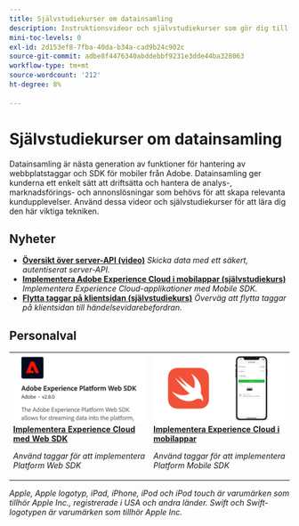```yaml
---
title: Självstudiekurser om datainsamling
description: Instruktionsvideor och självstudiekurser som gör dig till en kraftfull användare av datainsamling
mini-toc-levels: 0
exl-id: 2d153ef8-7fba-40da-b34a-cad9b24c902c
source-git-commit: adbe8f4476340abddebbf9231e3dde44ba328063
workflow-type: tm+mt
source-wordcount: '212'
ht-degree: 8%

---
```


# Självstudiekurser om datainsamling

Datainsamling är nästa generation av funktioner för hantering av webbplatstaggar och SDK för mobiler från Adobe. Datainsamling ger kunderna ett enkelt sätt att driftsätta och hantera de analys-, marknadsförings- och annonslösningar som behövs för att skapa relevanta kundupplevelser. Använd dessa videor och självstudiekurser för att lära dig den här viktiga tekniken.

<div id="whats-new-section">

## Nyheter

* **[Översikt över server-API (video)](server-api/overview.md)**
  *Skicka data med ett säkert, autentiserat server-API.*
* **[Implementera Adobe Experience Cloud i mobilappar (självstudiekurs)](https://experienceleague.adobe.com/docs/platform-learn/implement-mobile-sdk/overview.html)**
  *Implementera Experience Cloud-applikationer med Mobile SDK.*
* **[Flytta taggar på klientsidan (självstudiekurs)](event-forwarding/consider-moving-tags.md)**
  *Överväg att flytta taggar på klientsidan till händelsevidarebefordran.*

</div>

<div id="recs-overview-body-1"></div>
<div id="recs-overview-body-2"></div>
<div id="recs-overview-body-3"></div>
<div id="recs-overview-body-4"></div>
<div id="recs-overview-body-5"></div>
<div id="recs-overview-body-6"></div>

<div id="staff-picks-section">

## Personalval

<table>
<tr>
  <td>
    <a href="https://experienceleague.adobe.com/docs/platform-learn/implement-web-sdk/overview.html" target="_blank">
      <img alt="Implementera Adobe Experience Cloud med webb-SDK" src="assets/thumb_websdk.png" />
    </a>
    <div>
      <a href="https://experienceleague.adobe.com/docs/platform-learn/implement-web-sdk/overview.html" target="_blank">
    <strong>Implementera Experience Cloud med Web SDK</strong>
    </a>
    </div>
    <p>
    <em>Använd taggar för att implementera Platform Web SDK</em>
    <p>
  </td>
  <td>
    <a href="https://experienceleague.adobe.com/docs/platform-learn/implement-mobile-sdk/overview.html" target="_blank">
      <img alt="Implementera i mobilappar" src="assets/thumb_swift.png" />
    </a>
    <div>
      <a href="https://experienceleague.adobe.com/docs/platform-learn/implement-mobile-sdk/overview.html" target="_blank">
    <strong>Implementera Experience Cloud i mobilappar</strong>
    </a>
    </div>
    <p>
    <em>Använd taggar för att implementera Platform Mobile SDK</em>
    <p>
  </td>
</tr>
</table>

</div>

*Apple, Apple logotyp, iPad, iPhone, iPod och iPod touch är varumärken som tillhör Apple Inc., registrerade i USA och andra länder. Swift och Swift-logotypen är varumärken som tillhör Apple Inc.*

